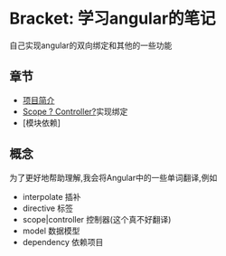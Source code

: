 # Bracket: 学习angular的笔记
自己实现angular的双向绑定和其他的一些功能

## 章节
* [项目简介](chapters/ch1/README.md)
* [Scope ? Controller?](chapters/ch2/readme.md#interpolation)实现绑定
* [模块依赖]

## 概念
为了更好地帮助理解,我会将Angular中的一些单词翻译,例如

* interpolate 插补
* directive 标签
* scope|controller 控制器(这个真不好翻译)
* model 数据模型
* dependency 依赖项目

